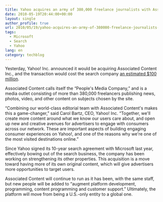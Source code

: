 ```yaml
---
title: Yahoo acquires an army of 380,000 freelance journalists with Associated Content buy
date: 2010-05-19T20:44:00+00:00
layout: single
author_profile: true
url: 2010/05/19/yahoo-acquires-an-army-of-380000-freelance-journalists-with-associated-content-buy/
tags:
  - Microsoft
  - Search
  - Yahoo
lang: en
category: techblog
---
```

Yesterday, Yahoo! Inc. announced it would be acquiring Associated Content Inc., and the transaction would cost the search company [an estimated $100 million](http://techcrunch.com/2010/05/18/yahoo-associated-content/). 

Associated Content calls itself the “People's Media Company,” and is a media outlet consisting of more than 380,000 freelancers publishing news, photos, video, and other content on subjects chosen by the site. 

“Combining our world-class editorial team with Associated Content's makes this a game-changer,” said Carol Bartz, CEO, Yahoo! Inc. “Together, we'll create more content around what we know our users care about, and open up new and creative avenues for advertisers to engage with consumers across our network. These are important aspects of building engaging consumer experiences on Yahoo!, and one of the reasons why we're one of the most visited destinations online.” 

Since Yahoo signed its 10-year search agreement with Microsoft last year, effectively bowing out of the search business, the company has been working on strengthening its other properties. This acquisition is a move toward having more of its own original content, which will give advertisers more opportunities to target users. 

Associated Content will continue to run as it has been, with the same staff, but new people will be added to “augment platform development, programming, content programming and customer support.” Ultimately, the platform will move from being a U.S.-only entity to a global one.